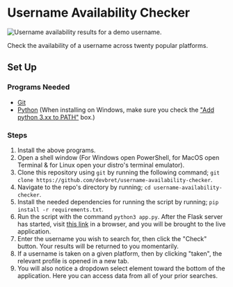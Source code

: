# Username Availability Checker

![Username availability results for a demo username.](https://hosting.photobucket.com/images/i/bernhoftbret/usename-availability-checker-new-dropdown.png)

Check the availability of a username across twenty popular platforms.

## Set Up

### Programs Needed

-   [Git](https://git-scm.com/downloads)
-   [Python](https://www.python.org/downloads/) (When installing on Windows, make sure you check the ["Add python 3.xx to PATH"](https://hosting.photobucket.com/images/i/bernhoftbret/python.png) box.)

### Steps

1. Install the above programs.
2. Open a shell window (For Windows open PowerShell, for MacOS open Terminal & for Linux open your distro's terminal emulator).
3. Clone this repository using `git` by running the following command; `git clone https://github.com/devbret/username-availability-checker`.
4. Navigate to the repo's directory by running; `cd username-availability-checker`.
5. Install the needed dependencies for running the script by running; `pip install -r requirements.txt`.
6. Run the script with the command `python3 app.py`. After the Flask server has started, visit [this link](http://127.0.0.1:5000/) in a browser, and you will be brought to the live application.
7. Enter the username you wish to search for, then click the "Check" button. Your results will be returned to you momentarily.
8. If a username is taken on a given platform, then by clicking "taken", the relevant profile is opened in a new tab.
9. You will also notice a dropdown select element toward the bottom of the application. Here you can access data from all of your prior searches.
